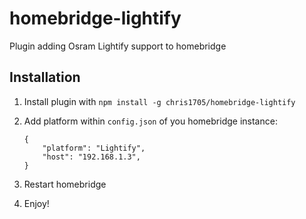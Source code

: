 # homebridge-lightify

Plugin adding Osram Lightify support to homebridge

## Installation
1. Install plugin with `npm install -g chris1705/homebridge-lightify`
2. Add platform within `config.json` of you homebridge instance:

    ```
    {
        "platform": "Lightify",
        "host": "192.168.1.3",
    }
    ```
3. Restart homebridge
4. Enjoy!
